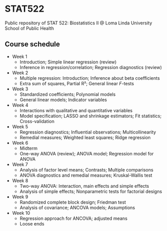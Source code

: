 # STAT522
Public repository of STAT 522: Biostatistics II @ Loma Linda University School of Public Health

## Course schedule

* Week 1
  * Introduction; Simple linear regression (review) 
  * Inference in regression/correlation; Regression diagnostics (review)
* Week 2
  * Multiple regression: Introduction; Inference about beta coefficients
  * Extra sum of squares, Partial R²; General linear *F*-tests
* Week 3
  * Standardized coefficients; Polynomial models
  * General linear models; Indicator variables
* Week 4
  * Interactions with qualitative and quantitative variables
  * Model specification; LASSO and shrinkage estimators; Fit statistics; Cross-validation
* Week 5
  * Regression diagnostics; Influential observations; Multicollinearity
  * Remedial measures; Weighted least squares; Ridge regression
* Week 6
  * Midterm
  * One-way ANOVA (review); ANOVA model; Regression model for ANOVA
* Week 7
  * Analysis of factor level means; Contrasts; Multiple comparisons
  * ANOVA diagnostics and remedial measures; Kruskal-Wallis test
* Week 8
  * Two-way ANOVA: Interaction, main effects and simple effects
  * Analysis of simple effects; Nonparametric tests for factorial designs
* Week 9
  * Randomized complete block design; Friedman test
  * Analysis of covariance; ANCOVA models; Assumptions
* Week 10
  * Regression approach for ANCOVA; adjusted means
  * Loose ends
